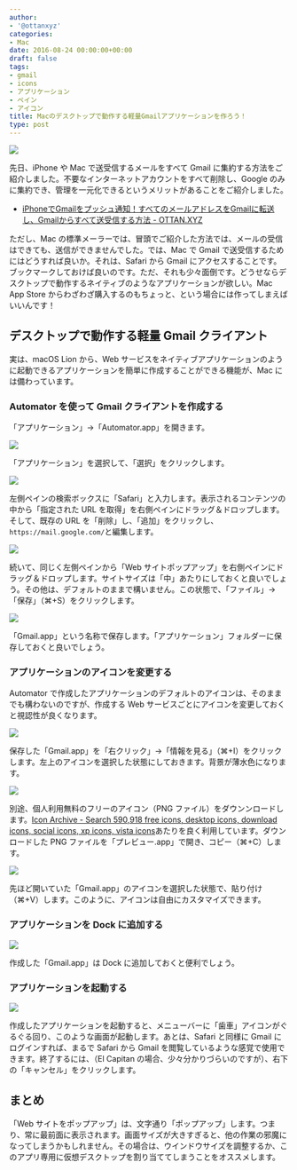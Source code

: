 ```yaml
---
author:
- '@ottanxyz'
categories:
- Mac
date: 2016-08-24 00:00:00+00:00
draft: false
tags:
- gmail
- icons
- アプリケーション
- ペイン
- アイコン
title: Macのデスクトップで動作する軽量Gmailアプリケーションを作ろう！
type: post
---
```


![](160824-57bd821d4d865.jpg)

先日、iPhone や Mac で送受信するメールをすべて Gmail に集約する方法をご紹介しました。不要なインターネットアカウントをすべて削除し、Google のみに集約でき、管理を一元化できるというメリットがあることをご紹介しました。

* [iPhoneでGmailをプッシュ通知！すべてのメールアドレスをGmailに転送し、Gmailからすべて送受信する方法 - OTTAN.XYZ](/posts/2016/08/phone-gmail-push-inbox-4770/)

ただし、Mac の標準メーラーでは、冒頭でご紹介した方法では、メールの受信はできても、送信ができませんでした。では、Mac で Gmail で送受信するためにはどうすれば良いか。それは、Safari から Gmail にアクセスすることです。ブックマークしておけば良いのです。ただ、それも少々面倒です。どうせならデスクトップで動作するネイティブのようなアプリケーションが欲しい。Mac App Store からわざわざ購入するのもちょっと、という場合には作ってしまえばいいんです！

## デスクトップで動作する軽量 Gmail クライアント

実は、macOS Lion から、Web サービスをネイティブアプリケーションのように起動できるアプリケーションを簡単に作成することができる機能が、Mac には備わっています。

### Automator を使って Gmail クライアントを作成する

「アプリケーション」→「Automator.app」を開きます。

![](160824-57bd82d9500fe.png)

「アプリケーション」を選択して、「選択」をクリックします。

![](160824-57bd82e3927ff.png)

左側ペインの検索ボックスに「Safari」と入力します。表示されるコンテンツの中から「指定された URL を取得」を右側ペインにドラッグ＆ドロップします。そして、既存の URL を「削除」し、「追加」をクリックし、`https://mail.google.com/`と編集します。

![](160824-57bd82e8e8361.png)

続いて、同じく左側ペインから「Web サイトポップアップ」を右側ペインにドラッグ＆ドロップします。サイトサイズは「中」あたりにしておくと良いでしょう。その他は、デフォルトのままで構いません。この状態で、「ファイル」→「保存」（⌘+S）をクリックします。

![](160824-57bd82f21646c.png)

「Gmail.app」という名称で保存します。「アプリケーション」フォルダーに保存しておくと良いでしょう。

### アプリケーションのアイコンを変更する

Automator で作成したアプリケーションのデフォルトのアイコンは、そのままでも構わないのですが、作成する Web サービスごとにアイコンを変更しておくと視認性が良くなります。

![](160824-57bd82f779a91.png)

保存した「Gmail.app」を「右クリック」→「情報を見る」（⌘+I）をクリックします。左上のアイコンを選択した状態にしておきます。背景が薄水色になります。

![](160824-57bd82fd6049d.png)

別途、個人利用無料のフリーのアイコン（PNG ファイル）をダウンンロードします。[Icon Archive - Search 590,918 free icons, desktop icons, download icons, social icons, xp icons, vista icons](http://www.iconarchive.com/)あたりを良く利用しています。ダウンロードした PNG ファイルを「プレビュー.app」で開き、コピー（⌘+C）します。

![](160824-57bd83038d78a.png)

先ほど開いていた「Gmail.app」のアイコンを選択した状態で、貼り付け（⌘+V）します。このように、アイコンは自由にカスタマイズできます。

### アプリケーションを Dock に追加する

![](160824-57bd8309d0628.png)

作成した「Gmail.app」は Dock に追加しておくと便利でしょう。

### アプリケーションを起動する

![](160824-57bd830fba2f9.png)

作成したアプリケーションを起動すると、メニューバーに「歯車」アイコンがぐるぐる回り、このような画面が起動します。あとは、Safari と同様に Gmail にログインすれば、まるで Safari から Gmail を閲覧しているような感覚で使用できます。終了するには、（El Capitan の場合、少々分かりづらいのですが）、右下の「キャンセル」をクリックします。

## まとめ

「Web サイトをポップアップ」は、文字通り「ポップアップ」します。つまり、常に最前面に表示されます。画面サイズが大きすぎると、他の作業の邪魔になってしまうかもしれません。その場合は、ウインドウサイズを調整するか、このアプリ専用に仮想デスクトップを割り当ててしまうことをオススメします。